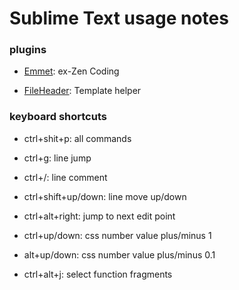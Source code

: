 # Sublime Text usage notes

### plugins

- [Emmet](https://github.com/sergeche/emmet-sublime#readme): ex-Zen Coding

- [FileHeader](https://sublime.wbond.net/packages/FileHeader): Template helper

### keyboard shortcuts

- ctrl+shit+p: all commands

- ctrl+g: line jump

- ctrl+/: line comment

- ctrl+shift+up/down: line move up/down

- ctrl+alt+right: jump to next edit point

- ctrl+up/down: css number value plus/minus 1

- alt+up/down: css number value plus/minus 0.1

- ctrl+alt+j: select function fragments
